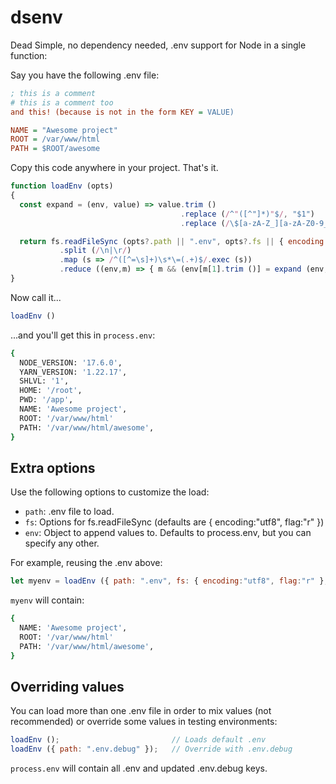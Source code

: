 # dsenv

Dead Simple, no dependency needed, .env support for Node in a single function:

Say you have the following .env file:

```ini
; this is a comment
# this is a comment too
and this! (because is not in the form KEY = VALUE)

NAME = "Awesome project"
ROOT = /var/www/html
PATH = $ROOT/awesome
```

Copy this code anywhere in your project. That's it.

```js
function loadEnv (opts)
{
  const expand = (env, value) => value.trim ()
                                      .replace (/^"([^"]*)"$/, "$1")
                                      .replace (/\$[a-zA-Z_][a-zA-Z0-9_]*/g, m => expand (env, env[m.substr (1)]));

  return fs.readFileSync (opts?.path || ".env", opts?.fs || { encoding:"utf8", flag:"r" })
           .split (/\n|\r/)
           .map (s => /^([^=\s]+)\s*\=(.+)$/.exec (s))
           .reduce ((env,m) => { m && (env[m[1].trim ()] = expand (env, m[2])); return env; }, opts?.env || process.env);
}
```

Now call it...

```js
loadEnv ()
```

...and you'll get this in ```process.env```:

```sh
{
  NODE_VERSION: '17.6.0',
  YARN_VERSION: '1.22.17',
  SHLVL: '1',
  HOME: '/root',
  PWD: '/app',
  NAME: 'Awesome project',
  ROOT: '/var/www/html'
  PATH: '/var/www/html/awesome',
}
```

## Extra options

Use the following options to customize the load:

- ```path```: .env file to load.
- ```fs```:   Options for fs.readFileSync (defaults are { encoding:"utf8", flag:"r" })
- ```env```:  Object to append values to. Defaults to process.env, but you can specify any other.

For example, reusing the .env above:

```js
let myenv = loadEnv ({ path: ".env", fs: { encoding:"utf8", flag:"r" }, env:{}});
```

```myenv``` will contain:

```sh
{
  NAME: 'Awesome project',
  ROOT: '/var/www/html'
  PATH: '/var/www/html/awesome',
}
```

## Overriding values

You can load more than one .env file in order to mix values (not recommended) or override some values in testing environments:

```js
loadEnv ();                         // Loads default .env
loadEnv ({ path: ".env.debug" });   // Override with .env.debug
```

```process.env``` will contain all .env and updated .env.debug keys.
